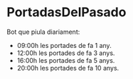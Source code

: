 # PortadasDelPasado
Bot que piula diariament:
- 09:00h les portades de fa 1 any.
- 12:00h les portades de fa 3 anys.
- 16:00h les portades de fa 5 anys.
- 20:00h les portades de fa 10 anys.
